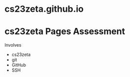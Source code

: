 # cs23zeta.github.io
cs23zeta Pages Assessment
=====================
Involves
* cs23zeta
* git
* GitHub
* SSH
